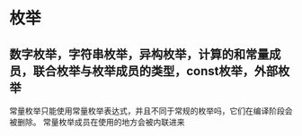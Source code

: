 # 枚举

## 数字枚举，字符串枚举，异构枚举，计算的和常量成员，联合枚举与枚举成员的类型，const枚举，外部枚举

常量枚举只能使用常量枚举表达式，并且不同于常规的枚举吗，它们在编译阶段会被删除。 常量枚举成员在使用的地方会被内联进来